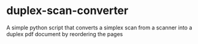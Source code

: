 # duplex-scan-converter
A simple python script that converts a simplex scan from a scanner into a duplex pdf document by reordering the pages
